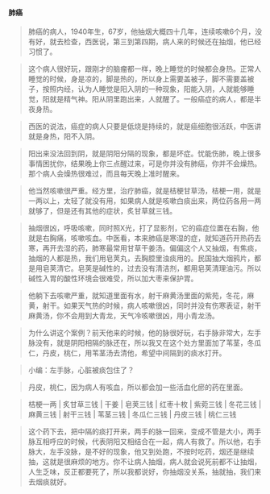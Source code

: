 #### 肺癌

> 肺癌的病人，1940年生，67岁，他抽烟大概四十几年，连续咳嗽6个月，没有好，就去检查，西医说，第三到第四期，病人来的时候还在抽烟，他已经习惯了。

> 这个病人很好玩，跟刚才的脑瘤都一样，晚上睡觉的时候都会身热。正常人睡觉的时候，身是凉的，脚是热的，所以身上需要盖被子，脚不需要盖被子，按照内经，认为人睡觉是阳入阴的一种现象，阳能入阴，人就能够睡觉，阳就是精气神。阳从阴里跑出来，人就醒了。一般癌症的病人，都是半夜身热。

> 西医的说法，癌症的病人只要是低烧是持续的，就是癌细胞很活跃，中医讲就是身热，阳不入阴。

> 阳出来没法回到阴，就是阴阳分隔的现象，都是坏症。忧能伤肺，晚上很多事情困扰你，结果晚上你三点醒过来，可是你并没有肺癌，你并不会燥热。那个病人会燥热很难过，而且每天晚上准时醒来。

> 他当然咳嗽很严重。经方里，治疗肺癌，就是桔梗甘草汤，桔梗一用，就是一两以上，太轻了就没有用，如果病人就是咳嗽白痰出来，两位药各用一两就够了，但是还有其他的症状，炙甘草就三钱。

> 抽烟很凶，呼吸咳嗽，同时照X光，打了显影剂，它的癌症位置在右胸，他就是右胸痛，咳嗽咳血。中医看，本来肺癌是寒湿的症，就知道药开热药去寒，再开去湿的药，肺寒最常用甘草干姜汤。偏偏这个人又抽烟，有焦痰，抽烟的人都是热，我们用皂荚丸，去胸腔里浊痰用的。民国抽大烟鸦片，都是用皂荚清它。皂荚是碱性的，过去没有清洁剂，都用皂荚清理油污。所以碱性入胃的酸性环境会很难受，所以加大枣来保护胃。

> 他躺下去咳嗽严重，就知道里面有水，射干麻黄汤里面的紫苑，冬花，麻黄，射干。如果天气热的时候，病人咳嗽很凶，同时并没有伤寒表证，射干麻黄汤，你不会用到大青龙，天气冷咳嗽很凶，用小青龙汤。

> 为什么讲这个案例？前天他来的时候，他的脉很好玩，右手脉非常大，左手脉没有，就是阴阳相隔的脉还在，所以我又在这个处方里面加了苇茎，冬瓜仁，丹皮，桃仁，用苇茎汤去清他，希望中间隔到的痰水打开。

> 小编：左手脉，心脏被痰包住了？

> 丹皮，桃仁，因为病人有咳血，所以都会加一些活血化瘀的药在里面。

> 桔梗一两 | 炙甘草三钱 | 干姜 | 皂荚三钱 | 红枣十枚 | 紫菀三钱 | 冬花三钱 | 麻黄三钱 | 射干三钱 | 苇茎三钱 | 冬瓜仁三钱 | 丹皮三钱 | 桃仁三钱

> 这个药下去，把中隔的痰打开来，两手的脉一回来，变成不管是大小，两手脉互相呼应的时候，代表阴阳又相结合在一起，病人有救了。所以他，右手脉大，左手没脉，是不好的现象，他又到处跑，不按时吃药，烟还是继续抽，这就是很麻烦的地方。你不让病人抽烟，病人就会说死前都不让抽烟，人生乏味，反正都要死了，所以我都说好，你抽烟没关系，抽就抽，我们来去烟痰就好。